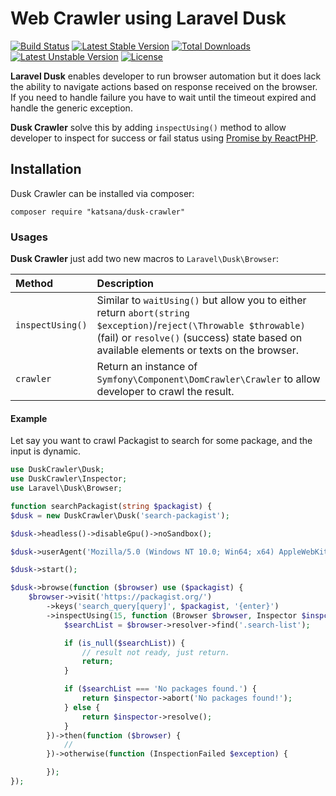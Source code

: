 Web Crawler using Laravel Dusk
===================

[![Build Status](https://travis-ci.org/katsana/dusk-crawler.svg?branch=master)](https://travis-ci.org/katsana/dusk-crawler)
[![Latest Stable Version](https://poser.pugx.org/katsana/dusk-crawler/v/stable)](https://packagist.org/packages/katsana/dusk-crawler)
[![Total Downloads](https://poser.pugx.org/katsana/dusk-crawler/downloads)](https://packagist.org/packages/katsana/dusk-crawler)
[![Latest Unstable Version](https://poser.pugx.org/katsana/dusk-crawler/v/unstable)](https://packagist.org/packages/katsana/dusk-crawler)
[![License](https://poser.pugx.org/katsana/dusk-crawler/license)](https://packagist.org/packages/katsana/dusk-crawler)

**Laravel Dusk** enables developer to run browser automation but it does lack the ability to navigate actions based on response received on the browser. If you need to handle failure you have to wait until the timeout expired and handle the generic exception.

**Dusk Crawler** solve this by adding `inspectUsing()` method to allow developer to inspect for success or fail status using [Promise by ReactPHP](https://github.com/reactphp/promise).

## Installation

Dusk Crawler can be installed via composer:

    composer require "katsana/dusk-crawler"

### Usages

**Dusk Crawler** just add two new macros to `Laravel\Dusk\Browser`:

| Method           | Description 
|:-----------------|:------------- 
| `inspectUsing()` | Similar to `waitUsing()` but allow you to either return `abort(string $exception)`/`reject(\Throwable $throwable)` (fail) or `resolve()` (success) state based on available elements or texts on the browser.
| `crawler`        | Return an instance of `Symfony\Component\DomCrawler\Crawler` to allow developer to crawl the result.

#### Example

Let say you want to crawl Packagist to search for some package, and the input is dynamic. 

```php
use DuskCrawler\Dusk;
use DuskCrawler\Inspector;
use Laravel\Dusk\Browser;

function searchPackagist(string $packagist) {
$dusk = new DuskCrawler\Dusk('search-packagist');

$dusk->headless()->disableGpu()->noSandbox();

$dusk->userAgent('Mozilla/5.0 (Windows NT 10.0; Win64; x64) AppleWebKit/537.36 (KHTML, like Gecko) Chrome/58.0.3029.110 Safari/537.36');

$dusk->start();

$dusk->browse(function ($browser) use ($packagist) {
    $browser->visit('https://packagist.org/')
        ->keys('search_query[query]', $packagist, '{enter}')
        ->inspectUsing(15, function (Browser $browser, Inspector $inspctor) {
            $searchList = $browser->resolver->find('.search-list');

            if (is_null($searchList)) {
                // result not ready, just return.
                return;
            }

            if ($searchList === 'No packages found.') {
                return $inspector->abort('No packages found!');
            } else {
                return $inspector->resolve();
            }
        })->then(function ($browser) {
            //
        })->otherwise(function (InspectionFailed $exception) {

        });
});
```

